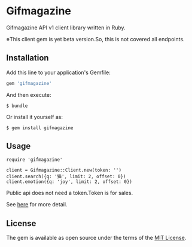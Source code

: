 # Gifmagazine

Gifmagazine API v1 client library written in Ruby.

※This client gem is yet beta version.So, this is not covered all endpoints.

## Installation

Add this line to your application's Gemfile:

```ruby
gem 'gifmagazine'
```

And then execute:

    $ bundle

Or install it yourself as:

    $ gem install gifmagazine

## Usage

```
require 'gifmagazine'

client = Gifmagazine::Client.new(token: '')
client.search({q: '猫', limit: 2, offset: 0})
client.emotion({q: 'joy', limit: 2, offset: 0})
```

Public api does not need a token.Token is for sales.

See [here](https://github.com/creative-box-inc/Gifmagazine-API-Documentation) for more detail.

## License

The gem is available as open source under the terms of the [MIT License](http://opensource.org/licenses/MIT).

